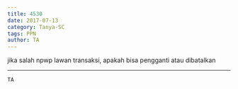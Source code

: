 ```yaml
---
title: 4530
date: 2017-07-13
category: Tanya-SC
tags: PPN
author: TA
---
```


jika salah npwp lawan transaksi, apakah bisa pengganti atau dibatalkan

---



`TA`
